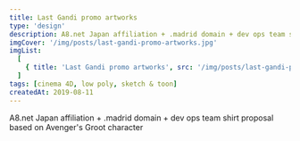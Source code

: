 ```yaml
---
title: Last Gandi promo artworks
type: 'design'
description: A8.net Japan affiliation + .madrid domain + dev ops team shirt proposal based on Avenger's Grootcharacter
imgCover: '/img/posts/last-gandi-promo-artworks.jpg'
imgList:
  [
    { title: 'Last Gandi promo artworks', src: '/img/posts/last-gandi-promo-artworks_1.jpg' },
  ]
tags: [cinema 4D, low poly, sketch & toon]
createdAt: 2019-08-11
---
```


A8.net Japan affiliation + .madrid domain + dev ops team shirt proposal based on Avenger's Groot character